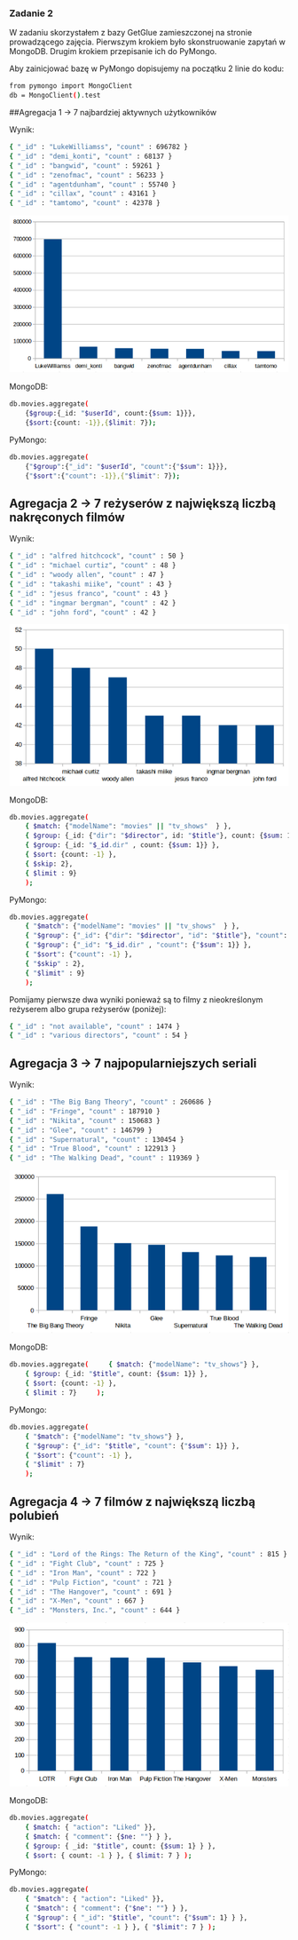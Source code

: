 ### Zadanie 2
W zadaniu skorzystałem z bazy GetGlue zamieszczonej na stronie prowadzącego zajęcia. Pierwszym krokiem było skonstruowanie zapytań w MongoDB. Drugim krokiem przepisanie ich do PyMongo.

Aby zainicjować bazę w PyMongo dopisujemy na początku 2 linie do kodu:
```sh
from pymongo import MongoClient
db = MongoClient().test
```

##Agregacja 1 -> 7 najbardziej aktywnych użytkowników

Wynik:
```sh
{ "_id" : "LukeWilliamss", "count" : 696782 }
{ "_id" : "demi_konti", "count" : 68137 }
{ "_id" : "bangwid", "count" : 59261 }
{ "_id" : "zenofmac", "count" : 56233 }
{ "_id" : "agentdunham", "count" : 55740 }
{ "_id" : "cillax", "count" : 43161 }
{ "_id" : "tamtomo", "count" : 42378 }
```

![Alt text](https://raw.githubusercontent.com/jsalata/NoSQL/master/images/activeusers.png)

MongoDB:
```sh
db.movies.aggregate(
    {$group:{_id: "$userId", count:{$sum: 1}}},
    {$sort:{count: -1}},{$limit: 7});
```
PyMongo:
```sh
db.movies.aggregate(
    {"$group":{"_id": "$userId", "count":{"$sum": 1}}},
    {"$sort":{"count": -1}},{"$limit": 7});
```

## Agregacja 2 -> 7 reżyserów z największą liczbą nakręconych filmów

Wynik:
```sh
{ "_id" : "alfred hitchcock", "count" : 50 }
{ "_id" : "michael curtiz", "count" : 48 }
{ "_id" : "woody allen", "count" : 47 }
{ "_id" : "takashi miike", "count" : 43 }
{ "_id" : "jesus franco", "count" : 43 }
{ "_id" : "ingmar bergman", "count" : 42 }
{ "_id" : "john ford", "count" : 42 }
```

![Alt text](https://raw.githubusercontent.com/jsalata/NoSQL/master/images/directors.png)

MongoDB:
```sh
db.movies.aggregate(
    { $match: {"modelName": "movies" || "tv_shows"  } },
    { $group: {_id: {"dir": "$director", id: "$title"}, count: {$sum: 1}} },
    { $group: {_id: "$_id.dir" , count: {$sum: 1}} },
    { $sort: {count: -1} },
    { $skip: 2},
    { $limit : 9}
    );
```
PyMongo:
```sh
db.movies.aggregate(
    { "$match": {"modelName": "movies" || "tv_shows"  } },
    { "$group": {"_id": {"dir": "$director", "id": "$title"}, "count": {"$sum": 1}} },
    { "$group": {"_id": "$_id.dir" , "count": {"$sum": 1}} },
    { "$sort": {"count": -1} },
    { "$skip" : 2},
    { "$limit" : 9}
    );
```
Pomijamy pierwsze dwa wyniki ponieważ są to filmy z nieokreślonym reżyserem albo grupa reżyserów (poniżej):
```sh
{ "_id" : "not available", "count" : 1474 }
{ "_id" : "various directors", "count" : 54 }
```

## Agregacja 3 -> 7 najpopularniejszych seriali

Wynik:
```sh
{ "_id" : "The Big Bang Theory", "count" : 260686 }
{ "_id" : "Fringe", "count" : 187910 }
{ "_id" : "Nikita", "count" : 150683 }
{ "_id" : "Glee", "count" : 146799 }
{ "_id" : "Supernatural", "count" : 130454 }
{ "_id" : "True Blood", "count" : 122913 }
{ "_id" : "The Walking Dead", "count" : 119369 }
```

![Alt text](https://raw.githubusercontent.com/jsalata/NoSQL/master/images/tvshows.png)

MongoDB:
```sh
db.movies.aggregate(     { $match: {"modelName": "tv_shows"} },
    { $group: {_id: "$title", count: {$sum: 1}} },
    { $sort: {count: -1} },
    { $limit : 7}     );
```
PyMongo:
```sh
db.movies.aggregate(
    { "$match": {"modelName": "tv_shows"} },
    { "$group": {"_id": "$title", "count": {"$sum": 1}} },
    { "$sort": {"count": -1} },
    { "$limit" : 7}
    );
```

## Agregacja 4 -> 7 filmów z największą liczbą polubień

Wynik:
```sh
{ "_id" : "Lord of the Rings: The Return of the King", "count" : 815 }
{ "_id" : "Fight Club", "count" : 725 }
{ "_id" : "Iron Man", "count" : 722 }
{ "_id" : "Pulp Fiction", "count" : 721 }
{ "_id" : "The Hangover", "count" : 691 }
{ "_id" : "X-Men", "count" : 667 }
{ "_id" : "Monsters, Inc.", "count" : 644 }
```

![Alt text](https://raw.githubusercontent.com/jsalata/NoSQL/master/images/likes.png)

MongoDB:
```sh
db.movies.aggregate( 
    { $match: { "action": "Liked" }},
    { $match: { "comment": {$ne: ""} } },
    { $group: { _id: "$title", count: {$sum: 1} } }, 
    { $sort: { count: -1 } }, { $limit: 7 } );
```
PyMongo:
```sh
db.movies.aggregate( 
    { "$match": { "action": "Liked" }},
    { "$match": { "comment": {"$ne": ""} } }, 
    { "$group": { "_id": "$title", "count": {"$sum": 1} } }, 
    { "$sort": { "count": -1 } }, { "$limit": 7 } );
```

